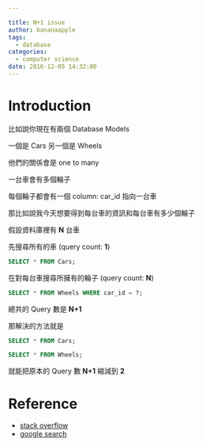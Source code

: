 ```yaml
---

title: N+1 issue
author: bananaapple
tags:
  - database
categories:
  - computer science
date: 2016-12-05 14:32:00
---
```

# Introduction

比如說你現在有兩個 Database Models

一個是 Cars 另一個是 Wheels

他們的關係會是 one to many

一台車會有多個輪子

每個輪子都會有一個 column: car_id 指向一台車

那比如說我今天想要得到每台車的資訊和每台車有多少個輪子

假設資料庫裡有 **N** 台車

先搜尋所有的車 (query count: **1**)

```sql
SELECT * FROM Cars;
```

在對每台車搜尋所擁有的輪子 (query count: **N**)

```sql
SELECT * FROM Wheels WHERE car_id = ?;
```

總共的 Query 數是 **N+1**

那解決的方法就是

```sql
SELECT * FROM Cars;
```

```sql
SELECT * FROM Wheels;
```

就能把原本的 Query 數 **N+1** 縮減到 **2**


# Reference

- [stack overflow](http://stackoverflow.com/questions/97197/what-is-the-n1-selects-issue)
- [google search](https://secure.phabricator.com/book/phabcontrib/article/n_plus_one/)